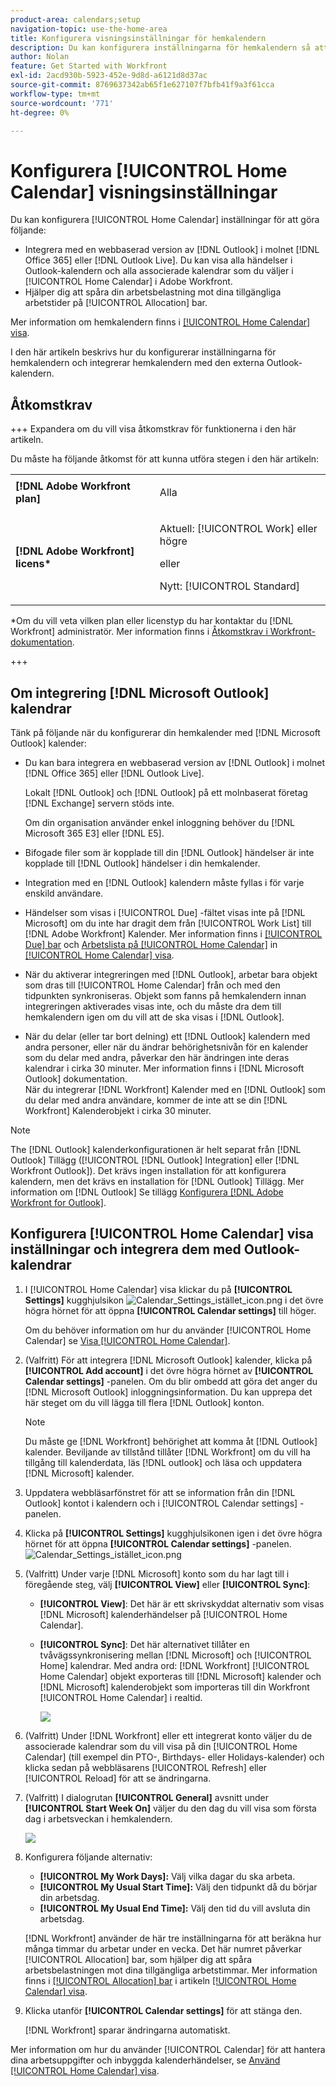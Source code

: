 ```yaml
---
product-area: calendars;setup
navigation-topic: use-the-home-area
title: Konfigurera visningsinställningar för hemkalendern
description: Du kan konfigurera inställningarna för hemkalendern så att de integreras med en webbaserad version av Outlook och hjälpa dig att spåra arbetsbelastningen utifrån de tillgängliga arbetstiderna.
author: Nolan
feature: Get Started with Workfront
exl-id: 2acd930b-5923-452e-9d8d-a6121d8d37ac
source-git-commit: 8769637342ab65f1e627107f7bfb41f9a3f61cca
workflow-type: tm+mt
source-wordcount: '771'
ht-degree: 0%

---
```


# Konfigurera [!UICONTROL Home Calendar] visningsinställningar

<!--Audited: 01/2024-->

Du kan konfigurera [!UICONTROL Home Calendar] inställningar för att göra följande:

* Integrera med en webbaserad version av [!DNL Outlook] i molnet [!DNL Office 365] eller [!DNL Outlook Live]. Du kan visa alla händelser i Outlook-kalendern och alla associerade kalendrar som du väljer i [!UICONTROL Home Calendar] i Adobe Workfront.
* Hjälper dig att spåra din arbetsbelastning mot dina tillgängliga arbetstider på [!UICONTROL Allocation] bar.

Mer information om hemkalendern finns i [[!UICONTROL Home Calendar] visa](../../../workfront-basics/using-home/using-the-home-area/home-calendar-view.md).

I den här artikeln beskrivs hur du konfigurerar inställningarna för hemkalendern och integrerar hemkalendern med den externa Outlook-kalendern.

## Åtkomstkrav

+++ Expandera om du vill visa åtkomstkrav för funktionerna i den här artikeln.

Du måste ha följande åtkomst för att kunna utföra stegen i den här artikeln:

<table style="table-layout:auto"> 
 <col> 
 </col> 
 <col> 
 </col> 
 <tbody> 
  <tr> 
   <td role="rowheader"><strong>[!DNL Adobe Workfront plan]</strong></td> 
   <td> <p>Alla</p> </td> 
  </tr> 
  <tr> 
   <td role="rowheader"><strong>[!DNL Adobe Workfront] licens*</strong></td> 
   <td> <p>Aktuell: [!UICONTROL Work] eller högre</p> 
   eller
   <p>Nytt: [!UICONTROL Standard]</p> 
   </td> 
  </tr> 
   </tbody> 
</table>

*Om du vill veta vilken plan eller licenstyp du har kontaktar du [!DNL Workfront] administratör. Mer information finns i [Åtkomstkrav i Workfront-dokumentation](/help/quicksilver/administration-and-setup/add-users/access-levels-and-object-permissions/access-level-requirements-in-documentation.md).

+++

## Om integrering [!DNL Microsoft Outlook] kalendrar

Tänk på följande när du konfigurerar din hemkalender med [!DNL Microsoft Outlook] kalender:

* Du kan bara integrera en webbaserad version av [!DNL Outlook] i molnet [!DNL Office 365] eller [!DNL Outlook Live].

  Lokalt [!DNL Outlook] och [!DNL Outlook] på ett molnbaserat företag [!DNL Exchange] servern stöds inte.

  Om din organisation använder enkel inloggning behöver du [!DNL Microsoft 365 E3] eller [!DNL E5].

* Bifogade filer som är kopplade till din [!DNL Outlook] händelser är inte kopplade till [!DNL Outlook] händelser i din hemkalender.
* Integration med en [!DNL Outlook] kalendern måste fyllas i för varje enskild användare.
* Händelser som visas i [!UICONTROL Due] -fältet visas inte på [!DNL Microsoft] om du inte har dragit dem från [!UICONTROL Work List] till [!DNL Adobe Workfront] Kalender. Mer information finns i [[!UICONTROL Due] bar](../../../workfront-basics/using-home/using-the-home-area/home-calendar-view.md#viewing-the-due-bar) och [Arbetslista på [!UICONTROL Home Calendar]](../../../workfront-basics/using-home/using-the-home-area/home-calendar-view.md#using-the-left-panel-of-the-home-view) in [[!UICONTROL Home Calendar] visa](../../../workfront-basics/using-home/using-the-home-area/home-calendar-view.md).

* När du aktiverar integreringen med [!DNL Outlook], arbetar bara objekt som dras till [!UICONTROL Home Calendar] från och med den tidpunkten synkroniseras. Objekt som fanns på hemkalendern innan integreringen aktiverades visas inte, och du måste dra dem till hemkalendern igen om du vill att de ska visas i [!DNL Outlook].
* När du delar (eller tar bort delning) ett [!DNL Outlook] kalendern med andra personer, eller när du ändrar behörighetsnivån för en kalender som du delar med andra, påverkar den här ändringen inte deras kalendrar i cirka 30 minuter. Mer information finns i [!DNL Microsoft Outlook] dokumentation.\
   När du integrerar [!DNL Workfront] Kalender med en [!DNL Outlook] som du delar med andra användare, kommer de inte att se din [!DNL Workfront] Kalenderobjekt i cirka 30 minuter.

>[!NOTE]
>
>The [!DNL Outlook] kalenderkonfigurationen är helt separat från [!DNL Outlook] Tillägg ([!UICONTROL [!DNL Outlook] Integration] eller [!DNL Workfront Outlook]). Det krävs ingen installation för att konfigurera kalendern, men det krävs en installation för [!DNL Outlook] Tillägg. Mer information om [!DNL Outlook] Se tillägg [Konfigurera [!DNL Adobe Workfront for Outlook]](../../../workfront-integrations-and-apps/using-workfront-with-outlook/set-up-workfront-for-outlook.md).

## Konfigurera [!UICONTROL Home Calendar] visa inställningar och integrera dem med Outlook-kalendrar

1. I [!UICONTROL Home Calendar] visa klickar du på **[!UICONTROL Settings]** kugghjulsikon ![Calendar_Settings_istället_icon.png](assets/calendar-settings-gear-icon.png) i det övre högra hörnet för att öppna **[!UICONTROL Calendar settings]** till höger.

   Om du behöver information om hur du använder [!UICONTROL Home Calendar] se [Visa [!UICONTROL Home Calendar]](../../../workfront-basics/using-home/using-the-home-area/view-home-calendar.md).

1. (Valfritt) För att integrera [!DNL Microsoft Outlook] kalender, klicka på **[!UICONTROL Add account]** i det övre högra hörnet av **[!UICONTROL Calendar settings]** -panelen. Om du blir ombedd att göra det anger du [!DNL Microsoft Outlook] inloggningsinformation. Du kan upprepa det här steget om du vill lägga till flera [!DNL Outlook] konton.

   >[!NOTE]
   >
   >Du måste ge [!DNL Workfront] behörighet att komma åt [!DNL Outlook] kalender. Beviljande av tillstånd tillåter [!DNL Workfront] om du vill ha tillgång till kalenderdata, läs [!DNL outlook] och läsa och uppdatera [!DNL Microsoft] kalender.

1. Uppdatera webbläsarfönstret för att se information från din [!DNL Outlook] kontot i kalendern och i [!UICONTROL Calendar settings] -panelen.
1. Klicka på **[!UICONTROL Settings]** kugghjulsikonen igen i det övre högra hörnet för att öppna **[!UICONTROL Calendar settings]** -panelen. ![Calendar_Settings_istället_icon.png](assets/calendar-settings-gear-icon.png)

1. (Valfritt) Under varje [!DNL Microsoft] konto som du har lagt till i föregående steg, välj **[!UICONTROL View]** eller **[!UICONTROL Sync]**:

   * **[!UICONTROL View]**: Det här är ett skrivskyddat alternativ som visas [!DNL Microsoft] kalenderhändelser på [!UICONTROL Home Calendar].
   * **[!UICONTROL Sync]**: Det här alternativet tillåter en tvåvägssynkronisering mellan [!DNL Microsoft] och [!UICONTROL Home] kalendrar. Med andra ord: [!DNL Workfront] [!UICONTROL Home Calendar] objekt exporteras till [!DNL Microsoft] kalender och [!DNL Microsoft] kalenderobjekt som importeras till din Workfront [!UICONTROL Home Calendar] i realtid.

     ![](assets/view-sync-checkboxes-qs.png)

1. (Valfritt) Under [!DNL Workfront] eller ett integrerat konto väljer du de associerade kalendrar som du vill visa på din [!UICONTROL Home Calendar] (till exempel din PTO-, Birthdays- eller Holidays-kalender) och klicka sedan på webbläsarens [!UICONTROL Refresh] eller [!UICONTROL Reload] för att se ändringarna.

1. (Valfritt) I dialogrutan **[!UICONTROL General]** avsnitt under **[!UICONTROL Start Week On]** väljer du den dag du vill visa som första dag i arbetsveckan i hemkalendern.

   ![](assets/general-section-home-calendar-settings-panel.png)

1. Konfigurera följande alternativ:

   * **[!UICONTROL My Work Days]:** Välj vilka dagar du ska arbeta.
   * **[!UICONTROL My Usual Start Time]:** Välj den tidpunkt då du börjar din arbetsdag.
   * **[!UICONTROL My Usual End Time]:** Välj den tid du vill avsluta din arbetsdag.

   [!DNL Workfront] använder de här tre inställningarna för att beräkna hur många timmar du arbetar under en vecka. Det här numret påverkar [!UICONTROL Allocation] bar, som hjälper dig att spåra arbetsbelastningen mot dina tillgängliga arbetstimmar. Mer information finns i [[!UICONTROL Allocation] bar](../../../workfront-basics/using-home/using-the-home-area/home-calendar-view.md#understanding-the-allocation-of-time) i artikeln [[!UICONTROL Home Calendar] visa](../../../workfront-basics/using-home/using-the-home-area/home-calendar-view.md).

1. Klicka utanför **[!UICONTROL Calendar settings]** för att stänga den.

   [!DNL Workfront] sparar ändringarna automatiskt.

Mer information om hur du använder [!UICONTROL Calendar] för att hantera dina arbetsuppgifter och inbyggda kalenderhändelser, se [Använd [!UICONTROL Home Calendar] visa](../../../workfront-basics/using-home/using-the-home-area/use-home-calendar-view.md).

<!--
<MadCap:conditionalText data-mc-conditions="QuicksilverOrClassic.Draft mode">
(NOTE: from Courtney: [step #] Type your weekly work hours under How many hours a week do you work?This number affects the Allocation bar, which helps you track your workload against your available work hours. For more information, see "Allocation Bar" in the article "Understanding the Home Calendar View.")
</MadCap:conditionalText>
-->
